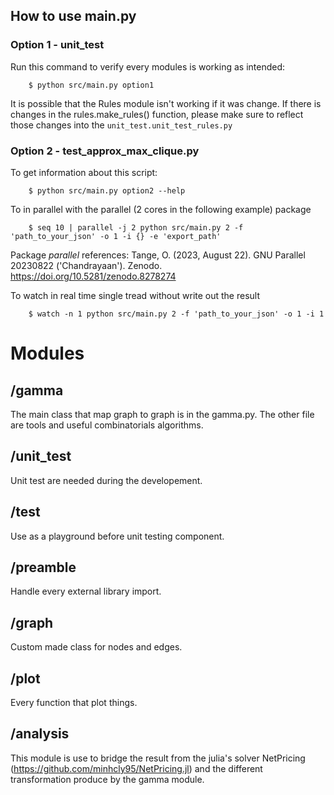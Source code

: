 ## How to use main.py

### Option 1 - unit_test
Run this command to verify every modules is working as intended:
```
    $ python src/main.py option1
```
It is possible that the Rules module isn't working if it was change. If there is changes in the rules.make_rules() function, please make sure to reflect those changes into the ```unit_test.unit_test_rules.py```



### Option 2 - test_approx_max_clique.py
To get information about this script:
```
    $ python src/main.py option2 --help
```

To in parallel with the parallel (2 cores in the following example) package
```
    $ seq 10 | parallel -j 2 python src/main.py 2 -f 'path_to_your_json' -o 1 -i {} -e 'export_path'
```

Package *parallel* references:
Tange, O. (2023, August 22). GNU Parallel 20230822 ('Chandrayaan').
Zenodo. https://doi.org/10.5281/zenodo.8278274

To watch in real time single tread without write out the result
```
    $ watch -n 1 python src/main.py 2 -f 'path_to_your_json' -o 1 -i 1
```






# Modules

## /gamma
The main class that map graph to graph is in the gamma.py. The other file are tools and useful combinatorials algorithms.
 
## /unit_test
Unit test are needed during the developement.

## /test
Use as a playground before unit testing component.

## /preamble
Handle every external library import.

## /graph
Custom made class for nodes and edges.

## /plot
Every function that plot things.

## /analysis
This module is use to bridge the result from the julia's solver NetPricing (https://github.com/minhcly95/NetPricing.jl) and the different transformation produce by the gamma module. 